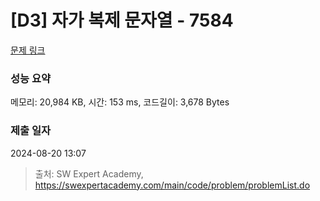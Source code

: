 # [D3] 자가 복제 문자열 - 7584 

[문제 링크](https://swexpertacademy.com/main/code/problem/problemDetail.do?contestProbId=AWpMsQfaCPMDFAQi) 

### 성능 요약

메모리: 20,984 KB, 시간: 153 ms, 코드길이: 3,678 Bytes

### 제출 일자

2024-08-20 13:07



> 출처: SW Expert Academy, https://swexpertacademy.com/main/code/problem/problemList.do